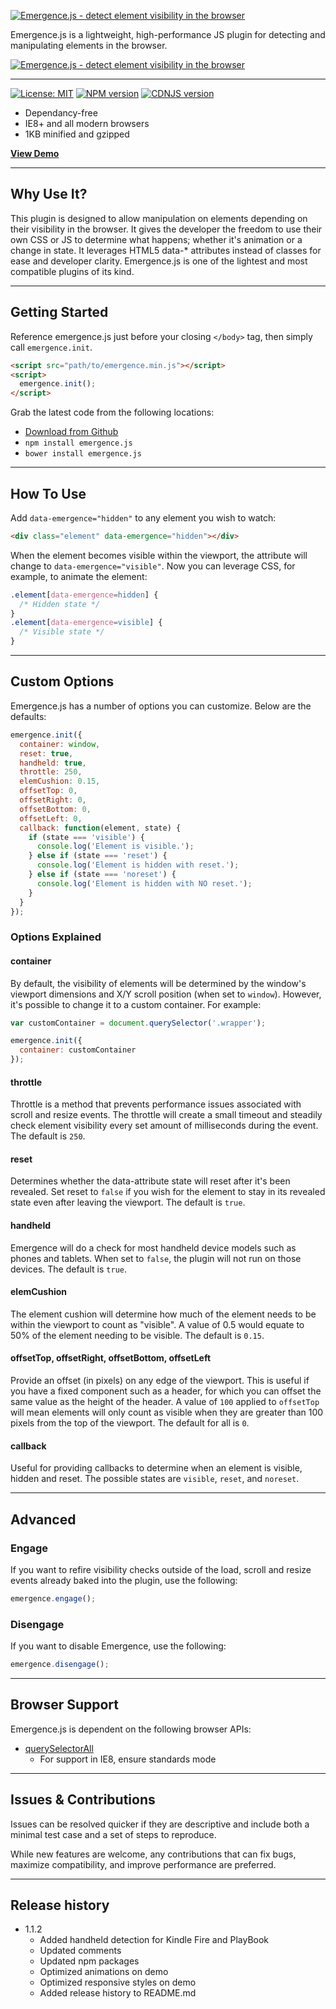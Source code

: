 [![Emergence.js - detect element visibility in the browser](https://xtianmiller.github.io/emergence.js/dist/images/emergence-title.png#2)](https://xtianmiller.github.io/emergence.js)

Emergence.js is a lightweight, high-performance JS plugin for detecting and manipulating elements in the browser.

[![Emergence.js - detect element visibility in the browser](https://xtianmiller.github.io/emergence.js/dist/images/emergence-hero.png#2)](https://xtianmiller.github.io/emergence.js)

***

[![License: MIT](https://img.shields.io/badge/license-MIT-00ddd0.svg)](https://opensource.org/licenses/MIT)
[![NPM version](https://img.shields.io/badge/npm-v1.1.2-00ddd0.svg)](https://www.npmjs.com/package/emergence.js)
[![CDNJS version](https://img.shields.io/cdnjs/v/emergence.js.svg)](https://cdnjs.com/libraries/emergence.js)

- Dependancy-free
- IE8+ and all modern browsers
- 1KB minified and gzipped

**[View Demo](https://xtianmiller.github.io/emergence.js)**

***

## Why Use It?
This plugin is designed to allow manipulation on elements depending on their visibility in the browser. It gives the developer the freedom to use their own CSS or JS to determine what happens; whether it's animation or a change in state. It leverages HTML5 data-* attributes instead of classes for ease and developer clarity. Emergence.js is one of the lightest and most compatible plugins of its kind.

***

## Getting Started
Reference emergence.js just before your closing `</body>` tag, then simply call `emergence.init`.

```html
<script src="path/to/emergence.min.js"></script>
<script>
  emergence.init();
</script>
```

Grab the latest code from the following locations:

- [Download from Github](https://github.com/xtianmiller/emergence.js/archive/master.zip)
- `npm install emergence.js`
- `bower install emergence.js`

***

## How To Use
Add `data-emergence="hidden"` to any element you wish to watch:

```html
<div class="element" data-emergence="hidden"></div>
```

When the element becomes visible within the viewport, the attribute will change to `data-emergence="visible"`. Now you can leverage CSS, for example, to animate the element:

```css
.element[data-emergence=hidden] {
  /* Hidden state */
}
.element[data-emergence=visible] {
  /* Visible state */
}
```

***

## Custom Options
Emergence.js has a number of options you can customize. Below are the defaults:

```javascript
emergence.init({
  container: window,
  reset: true,
  handheld: true,
  throttle: 250,
  elemCushion: 0.15,
  offsetTop: 0,
  offsetRight: 0,
  offsetBottom: 0,
  offsetLeft: 0,
  callback: function(element, state) {
    if (state === 'visible') {
      console.log('Element is visible.');
    } else if (state === 'reset') {
      console.log('Element is hidden with reset.');
    } else if (state === 'noreset') {
      console.log('Element is hidden with NO reset.');
    }
  }
});
```

### Options Explained
#### container
By default, the visibility of elements will be determined by the window's viewport dimensions and X/Y scroll position (when set to `window`). However, it's possible to change it to a custom container. For example:

```javascript
var customContainer = document.querySelector('.wrapper');

emergence.init({
  container: customContainer
});
```

#### throttle
Throttle is a method that prevents performance issues associated with scroll and resize events. The throttle will create a small timeout and steadily check element visibility every set amount of milliseconds during the event. The default is `250`.

#### reset
Determines whether the data-attribute state will reset after it's been revealed. Set reset to `false` if you wish for the element to stay in its revealed state even after leaving the viewport. The default is `true`.

#### handheld
Emergence will do a check for most handheld device models such as phones and tablets. When set to `false`, the plugin will not run on those devices. The default is `true`.

#### elemCushion
The element cushion will determine how much of the element needs to be within the viewport to count as "visible". A value of 0.5 would equate to 50% of the element needing to be visible. The default is `0.15`.

#### offsetTop, offsetRight, offsetBottom, offsetLeft
Provide an offset (in pixels) on any edge of the viewport. This is useful if you have a fixed component such as a header, for which you can offset the same value as the height of the header. A value of `100` applied to `offsetTop` will mean elements will only count as visible when they are greater than 100 pixels from the top of the viewport. The default for all is `0`.

#### callback
Useful for providing callbacks to determine when an element is visible, hidden and reset. The possible states are `visible`, `reset`, and `noreset`.

***

## Advanced
### Engage
If you want to refire visibility checks outside of the load, scroll and resize events already baked into the plugin, use the following:
```javascript
emergence.engage();
```

### Disengage
If you want to disable Emergence, use the following:
```javascript
emergence.disengage();
```

***

## Browser Support
Emergence.js is dependent on the following browser APIs:

- [querySelectorAll](http://caniuse.com/#feat=queryselector)
  - For support in IE8, ensure standards mode

***

## Issues & Contributions
Issues can be resolved quicker if they are descriptive and include both a minimal test case and a set of steps to reproduce.

While new features are welcome, any contributions that can fix bugs, maximize compatibility, and improve performance are preferred.

***

## Release history

- 1.1.2
  - Added handheld detection for Kindle Fire and PlayBook
  - Updated comments
  - Updated npm packages
  - Optimized animations on demo
  - Optimized responsive styles on demo
  - Added release history to README.md
